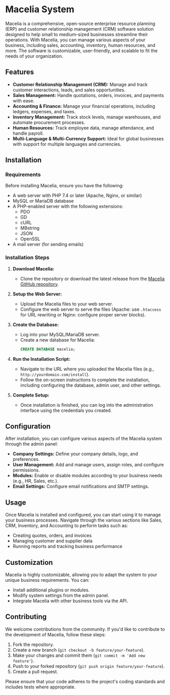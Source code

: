 # Macelia System

Macelia is a comprehensive, open-source enterprise resource planning (ERP) and customer relationship management (CRM) software solution designed to help small to medium-sized businesses streamline their operations. With Macelia, you can manage various aspects of your business, including sales, accounting, inventory, human resources, and more. The software is customizable, user-friendly, and scalable to fit the needs of your organization.

## Features

- **Customer Relationship Management (CRM):** Manage and track customer interactions, leads, and sales opportunities.
- **Sales Management:** Handle quotations, orders, invoices, and payments with ease.
- **Accounting & Finance:** Manage your financial operations, including ledgers, expenses, and taxes.
- **Inventory Management:** Track stock levels, manage warehouses, and automate procurement processes.
- **Human Resources:** Track employee data, manage attendance, and handle payroll.
- **Multi-Language & Multi-Currency Support:** Ideal for global businesses with support for multiple languages and currencies.

## Installation

### Requirements

Before installing Macelia, ensure you have the following:

- A web server with PHP 7.4 or later (Apache, Nginx, or similar)
- MySQL or MariaDB database
- A PHP-enabled server with the following extensions:
  - PDO
  - GD
  - cURL
  - MBstring
  - JSON
  - OpenSSL
- A mail server (for sending emails)

### Installation Steps

1. **Download Macelia:**
   - Clone the repository or download the latest release from the [Macelia GitHub repository](https://github.com/macelia/macelia).

2. **Setup the Web Server:**
   - Upload the Macelia files to your web server.
   - Configure the web server to serve the files (Apache: use `.htaccess` for URL rewriting or Nginx: configure proper server blocks).

3. **Create the Database:**
   - Log into your MySQL/MariaDB server.
   - Create a new database for Macelia:
     ```sql
     CREATE DATABASE macelia;
     ```

4. **Run the Installation Script:**
   - Navigate to the URL where you uploaded the Macelia files (e.g., `http://yourdomain.com/install`).
   - Follow the on-screen instructions to complete the installation, including configuring the database, admin user, and other settings.

5. **Complete Setup:**
   - Once installation is finished, you can log into the administration interface using the credentials you created.

## Configuration

After installation, you can configure various aspects of the Macelia system through the admin panel:

- **Company Settings:** Define your company details, logo, and preferences.
- **User Management:** Add and manage users, assign roles, and configure permissions.
- **Modules:** Enable or disable modules according to your business needs (e.g., HR, Sales, etc.).
- **Email Settings:** Configure email notifications and SMTP settings.

## Usage

Once Macelia is installed and configured, you can start using it to manage your business processes. Navigate through the various sections like Sales, CRM, Inventory, and Accounting to perform tasks such as:

- Creating quotes, orders, and invoices
- Managing customer and supplier data
- Running reports and tracking business performance

## Customization

Macelia is highly customizable, allowing you to adapt the system to your unique business requirements. You can:

- Install additional plugins or modules.
- Modify system settings from the admin panel.
- Integrate Macelia with other business tools via the API.

## Contributing

We welcome contributions from the community. If you'd like to contribute to the development of Macelia, follow these steps:

1. Fork the repository.
2. Create a new branch (`git checkout -b feature/your-feature`).
3. Make your changes and commit them (`git commit -m 'Add new feature'`).
4. Push to your forked repository (`git push origin feature/your-feature`).
5. Create a pull request.

Please ensure that your code adheres to the project's coding standards and includes tests where appropriate.
